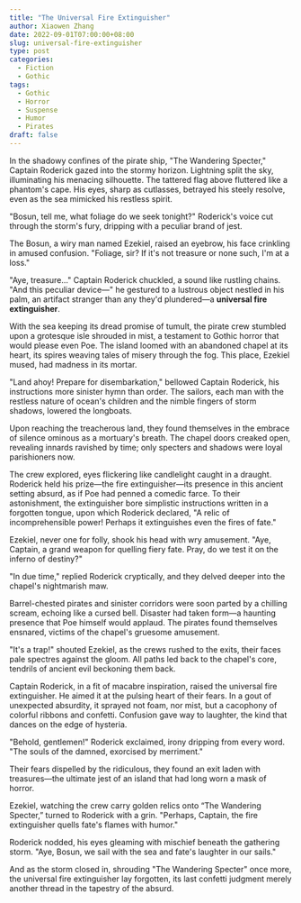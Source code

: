```yaml
---
title: "The Universal Fire Extinguisher"
author: Xiaowen Zhang
date: 2022-09-01T07:00:00+08:00
slug: universal-fire-extinguisher
type: post
categories:
  - Fiction
  - Gothic
tags:
  - Gothic
  - Horror
  - Suspense
  - Humor
  - Pirates
draft: false
---
```


In the shadowy confines of the pirate ship, "The Wandering Specter," Captain Roderick gazed into the stormy horizon. Lightning split the sky, illuminating his menacing silhouette. The tattered flag above fluttered like a phantom's cape. His eyes, sharp as cutlasses, betrayed his steely resolve, even as the sea mimicked his restless spirit.

"Bosun, tell me, what foliage do we seek tonight?" Roderick's voice cut through the storm's fury, dripping with a peculiar brand of jest.

The Bosun, a wiry man named Ezekiel, raised an eyebrow, his face crinkling in amused confusion. "Foliage, sir? If it's not treasure or none such, I'm at a loss."

"Aye, treasure…" Captain Roderick chuckled, a sound like rustling chains. "And this peculiar device—" he gestured to a lustrous object nestled in his palm, an artifact stranger than any they'd plundered—a **universal fire extinguisher**.

With the sea keeping its dread promise of tumult, the pirate crew stumbled upon a grotesque isle shrouded in mist, a testament to Gothic horror that would please even Poe. The island loomed with an abandoned chapel at its heart, its spires weaving tales of misery through the fog. This place, Ezekiel mused, had madness in its mortar.

"Land ahoy! Prepare for disembarkation," bellowed Captain Roderick, his instructions more sinister hymn than order. The sailors, each man with the restless nature of ocean's children and the nimble fingers of storm shadows, lowered the longboats.

Upon reaching the treacherous land, they found themselves in the embrace of silence ominous as a mortuary's breath. The chapel doors creaked open, revealing innards ravished by time; only specters and shadows were loyal parishioners now.

The crew explored, eyes flickering like candlelight caught in a draught. Roderick held his prize—the fire extinguisher—its presence in this ancient setting absurd, as if Poe had penned a comedic farce. To their astonishment, the extinguisher bore simplistic instructions written in a forgotten tongue, upon which Roderick declared, "A relic of incomprehensible power! Perhaps it extinguishes even the fires of fate."

Ezekiel, never one for folly, shook his head with wry amusement. "Aye, Captain, a grand weapon for quelling fiery fate. Pray, do we test it on the inferno of destiny?"

"In due time," replied Roderick cryptically, and they delved deeper into the chapel's nightmarish maw.

Barrel-chested pirates and sinister corridors were soon parted by a chilling scream, echoing like a cursed bell. Disaster had taken form—a haunting presence that Poe himself would applaud. The pirates found themselves ensnared, victims of the chapel's gruesome amusement.

"It's a trap!" shouted Ezekiel, as the crews rushed to the exits, their faces pale spectres against the gloom. All paths led back to the chapel's core, tendrils of ancient evil beckoning them back.

Captain Roderick, in a fit of macabre inspiration, raised the universal fire extinguisher. He aimed it at the pulsing heart of their fears. In a gout of unexpected absurdity, it sprayed not foam, nor mist, but a cacophony of colorful ribbons and confetti. Confusion gave way to laughter, the kind that dances on the edge of hysteria.

"Behold, gentlemen!" Roderick exclaimed, irony dripping from every word. "The souls of the damned, exorcised by merriment."

Their fears dispelled by the ridiculous, they found an exit laden with treasures—the ultimate jest of an island that had long worn a mask of horror.

Ezekiel, watching the crew carry golden relics onto “The Wandering Specter,” turned to Roderick with a grin. "Perhaps, Captain, the fire extinguisher quells fate's flames with humor."

Roderick nodded, his eyes gleaming with mischief beneath the gathering storm. "Aye, Bosun, we sail with the sea and fate's laughter in our sails."

And as the storm closed in, shrouding "The Wandering Specter" once more, the universal fire extinguisher lay forgotten, its last confetti judgment merely another thread in the tapestry of the absurd.